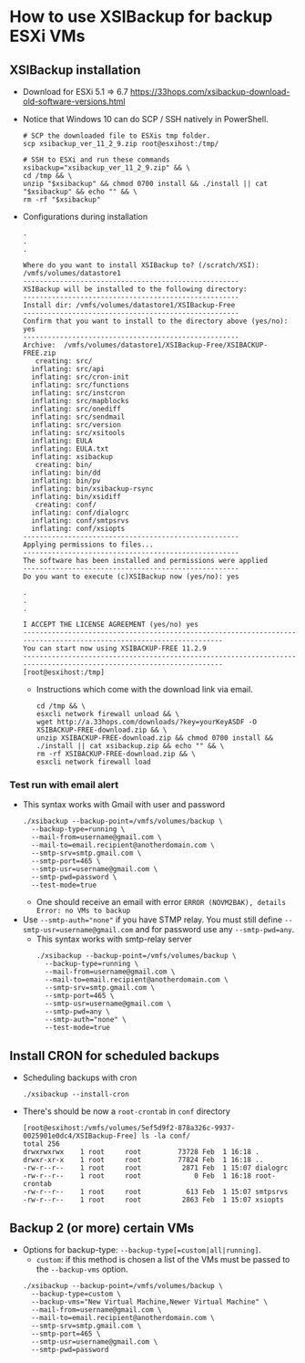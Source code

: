 # How to use XSIBackup for backup ESXi VMs


## XSIBackup installation 
* Download for ESXi 5.1 => 6.7 https://33hops.com/xsibackup-download-old-software-versions.html
* Notice that Windows 10 can do SCP / SSH natively in PowerShell.

  ~~~
  # SCP the downloaded file to ESXis tmp folder.
  scp xsibackup_ver_11_2_9.zip root@esxihost:/tmp/

  # SSH to ESXi and run these commands
  xsibackup="xsibackup_ver_11_2_9.zip" && \
  cd /tmp && \
  unzip "$xsibackup" && chmod 0700 install && ./install || cat "$xsibackup" && echo "" && \
  rm -rf "$xsibackup"
  ~~~
* Configurations during installation
  ~~~
  .
  .
  .

  Where do you want to install XSIBackup to? (/scratch/XSI): /vmfs/volumes/datastore1
  -----------------------------------------------------
  XSIBackup will be installed to the following directory:
  -----------------------------------------------------
  Install dir: /vmfs/volumes/datastore1/XSIBackup-Free
  -----------------------------------------------------
  Confirm that you want to install to the directory above (yes/no): yes
  -----------------------------------------------------
  Archive:  /vmfs/volumes/datastore1/XSIBackup-Free/XSIBACKUP-FREE.zip
     creating: src/
    inflating: src/api
    inflating: src/cron-init
    inflating: src/functions
    inflating: src/instcron
    inflating: src/mapblocks
    inflating: src/onediff
    inflating: src/sendmail
    inflating: src/version
    inflating: src/xsitools
    inflating: EULA
    inflating: EULA.txt
    inflating: xsibackup
     creating: bin/
    inflating: bin/dd
    inflating: bin/pv
    inflating: bin/xsibackup-rsync
    inflating: bin/xsidiff
     creating: conf/
    inflating: conf/dialogrc
    inflating: conf/smtpsrvs
    inflating: conf/xsiopts
  -----------------------------------------------------
  Applying permissions to files...
  -----------------------------------------------------
  The software has been installed and permissions were applied
  -----------------------------------------------------
  Do you want to execute (c)XSIBackup now (yes/no): yes
  
  .
  .
  .

  I ACCEPT THE LICENSE AGREEMENT (yes/no) yes
  --------------------------------------------------------------------------------------------------------------------
  You can start now using XSIBACKUP-FREE 11.2.9
  --------------------------------------------------------------------------------------------------------------------
  [root@esxihost:/tmp]
  ~~~


  * Instructions which come with the download link via email.
    ~~~
    cd /tmp && \
    esxcli network firewall unload && \
    wget http://a.33hops.com/downloads/?key=yourKeyASDF -O XSIBACKUP-FREE-download.zip && \
    unzip XSIBACKUP-FREE-download.zip && chmod 0700 install && ./install || cat xsibackup.zip && echo "" && \
    rm -rf XSIBACKUP-FREE-download.zip && \
    esxcli network firewall load 
    ~~~

### Test run with email alert
  * This syntax works with Gmail with user and password
    ~~~
    ./xsibackup --backup-point=/vmfs/volumes/backup \
      --backup-type=running \
      --mail-from=username@gmail.com \
      --mail-to=email.recipient@anotherdomain.com \
      --smtp-srv=smtp.gmail.com \
      --smtp-port=465 \
      --smtp-usr=username@gmail.com \
      --smtp-pwd=password \
      --test-mode=true
    ~~~
    * One should receive an email with error `ERROR (NOVM2BAK), details Error: no VMs to backup`
  * Use `--smtp-auth="none"` if you have STMP relay. You must still define `--smtp-usr=username@gmail.com` and for password use any `--smtp-pwd=any`.
    * This syntax works with smtp-relay server
      ~~~
      ./xsibackup --backup-point=/vmfs/volumes/backup \
        --backup-type=running \
        --mail-from=username@gmail.com \
        --mail-to=email.recipient@anotherdomain.com \
        --smtp-srv=smtp.gmail.com \
        --smtp-port=465 \
        --smtp-usr=username@gmail.com \
        --smtp-pwd=any \
        --smtp-auth="none" \
        --test-mode=true

## Install CRON for scheduled backups
  * Scheduling backups with cron
    ~~~
    ./xsibackup --install-cron
    ~~~
  * There's should be now a `root-crontab` in `conf` directory
    ~~~
    [root@esxihost:/vmfs/volumes/5ef5d9f2-878a326c-9937-0025901e0dc4/XSIBackup-Free] ls -la conf/
    total 256
    drwxrwxrwx    1 root     root         73728 Feb  1 16:18 .
    drwxr-xr-x    1 root     root         77824 Feb  1 16:18 ..
    -rw-r--r--    1 root     root          2871 Feb  1 15:07 dialogrc
    -rw-r--r--    1 root     root             0 Feb  1 16:18 root-crontab
    -rw-r--r--    1 root     root           613 Feb  1 15:07 smtpsrvs
    -rw-r--r--    1 root     root          2863 Feb  1 15:07 xsiopts
    ~~~

## Backup 2 (or more) certain VMs
  * Options for backup-type: `--backup-type[=custom|all|running]`.
    * `custom`: if this method is chosen a list of the VMs must be passed to the `--backup-vms` option.
    ~~~
    ./xsibackup --backup-point=/vmfs/volumes/backup \
      --backup-type=custom \
      --backup-vms="New Virtual Machine,Newer Virtual Machine" \
      --mail-from=username@gmail.com \
      --mail-to=email.recipient@anotherdomain.com \
      --smtp-srv=smtp.gmail.com \
      --smtp-port=465 \
      --smtp-usr=username@gmail.com \
      --smtp-pwd=password
    ~~~
